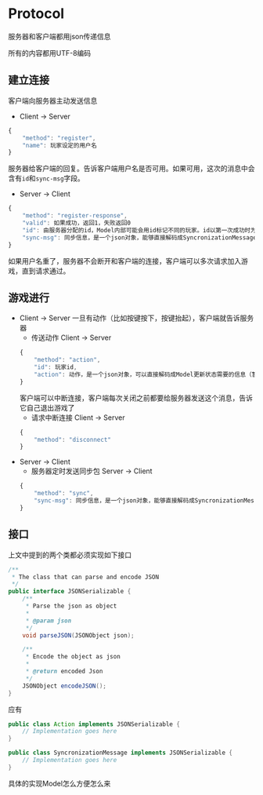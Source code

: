 # Protocol

服务器和客户端都用json传递信息

所有的内容都用UTF-8编码

## 建立连接
客户端向服务器主动发送信息
+ Client -> Server
```javascript
{
    "method": "register",
    "name": 玩家设定的用户名
}
```
服务器给客户端的回复。告诉客户端用户名是否可用。如果可用，这次的消息中会含有`id`和`sync-msg`字段。
+ Server -> Client
```javascript
{
    "method": "register-response",
    "valid": 如果成功，返回1，失败返回0
    "id": 由服务器分配的id，Model内部可能会用id标记不同的玩家。id以第一次成功时为准。
    "sync-msg": 同步信息，是一个json对象，能够直接解码成SyncronizationMessage（就是用来喂给model的同步包，这样可以少写一个Model初始化的函数）
}
```
如果用户名重了，服务器不会断开和客户端的连接，客户端可以多次请求加入游戏，直到请求通过。

## 游戏进行
+ Client -> Server
    一旦有动作（比如按键按下，按键抬起），客户端就告诉服务器
    + 传送动作 Client -> Server
    ```javascript
    {
        "method": "action",
        "id": 玩家id,
        "action": 动作，是一个json对象，可以直接解码成Model更新状态需要的信息（暂时假设这个叫Action，名字虽然可能会有所不同，但是Model里肯定会有类似的东西，所以应该不需要担心）
    }
    ```
    客户端可以中断连接，客户端每次关闭之前都要给服务器发送这个消息，告诉它自己退出游戏了
    + 请求中断连接 Client -> Server
    ```javascript
    {
        "method": "disconnect"
    }
    ```
+ Server -> Client
    + 服务器定时发送同步包 Server -> Client
    ```javascript
    {
        "method": "sync",
        "sync-msg": 同步信息，是一个json对象，能够直接解码成SyncronizationMessage（就是用来喂给model的同步包）
    }
    ```

## 接口
上文中提到的两个类都必须实现如下接口
```java
/**
 * The class that can parse and encode JSON
 */
public interface JSONSerializable {
    /**
     * Parse the json as object
     *
     * @param json
     */
    void parseJSON(JSONObject json);

    /**
     * Encode the object as json
     *
     * @return encoded Json
     */
    JSONObject encodeJSON();
}
```
应有
```java
public class Action implements JSONSerializable {
    // Implementation goes here
}
```

```java
public class SyncronizationMessage implements JSONSerializable {
    // Implementation goes here
}
```
具体的实现Model怎么方便怎么来
